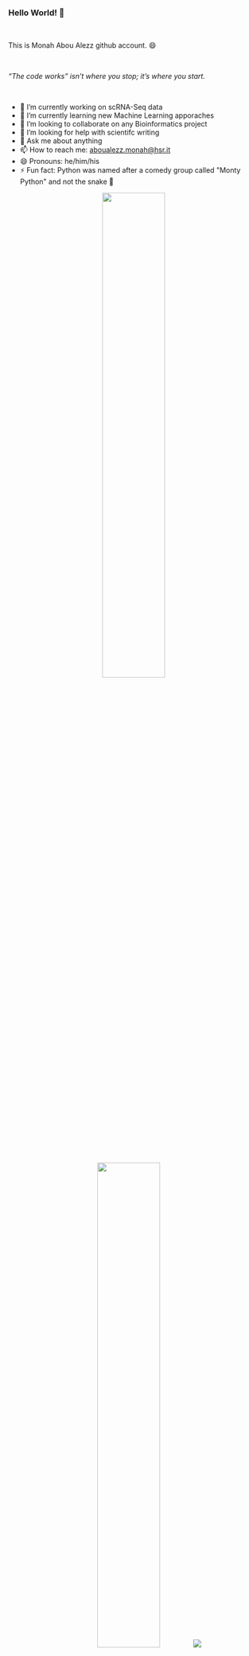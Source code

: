 ### Hello World! 👋

<br />

This is Monah Abou Alezz github account. :smile:

<br />

_“The code works” isn’t where you stop; it’s where you start._

<br />

- 🔭 I’m currently working on scRNA-Seq data
- 🌱 I’m currently learning new Machine Learning apporaches
- 👯 I’m looking to collaborate on any Bioinformatics project
- 🤔 I’m looking for help with scientifc writing
- 💬 Ask me about anything
- 📫 How to reach me: aboualezz.monah@hsr.it
- 😄 Pronouns: he/him/his
- ⚡ Fun fact: Python was named after a comedy group called "Monty Python" and not the snake 🐍

<p align="center">
  <img height="50%" width="auto" src ="https://github-readme-stats.vercel.app/api?username=monahton&show_icons=true&count_private=true&theme=darcula&hide_border=true&hide=issues,contribs&bg_color=00000000">
  <img height="50%" width="auto" src ="https://github-readme-stats.vercel.app/api/top-langs/?username=monahton&layout=compact&hide_border=true&theme=darcula&bg_color=00000000&langs_count=6&hide=jupyter%20notebook,tex,css,php">
  <img src ="https://github-readme-streak-stats.herokuapp.com?user=monahton&theme=darcula&hide_border=true&background=FFFFFF00">
  <br>
  <br>

  ## Skills

<img align="left" alt="r" src="https://img.shields.io/badge/r%20-276DC3.svg?&style=for-the-badge&logo=r&logoColor=acadb1" />
<img align="left" alt="bash" src="https://img.shields.io/badge/bash%20-171A21.svg?&style=for-the-badge&logo=gnubash&logoColor=white" />
<img align="left" alt="git" src="https://img.shields.io/badge/git%20-F05032.svg?&style=for-the-badge&logo=git&logoColor=white" />
<img align="left" alt="linux" src="https://img.shields.io/badge/linux%20-FCC624.svg?&style=for-the-badge&logo=linux&logoColor=white" />
<img align="left" alt="python" src="https://img.shields.io/badge/python%20-3776AB.svg?&style=for-the-badge&logo=python&logoColor=white" />

</br>

## Research

[<img align="left" alt="orcid" src="https://img.shields.io/badge/orcid-%A6CE39.svg?&style=for-the-badge&logo=orcid&logoColor=white" />](https://orcid.org/0000-0002-2006-4250)
[<img align="left" alt="google-scholar" src="https://img.shields.io/badge/googlescholar-1DA1F2.svg?&style=for-the-badge&logo=google-scholar&logoColor=white" />](https://scholar.google.com/citations?user=mrLcWsEAAAAJ&hl=en)

</br>

## Contact

[<img align="left" alt="linked-in" src="https://img.shields.io/badge/linkedin-%230077B5.svg?&style=for-the-badge&logo=linkedin&logoColor=white" />](https://linkedin.com/in/monah-abou-alezz-phd-06a948ba)
[<img align="left" alt="twitter" src="https://img.shields.io/badge/twitter-1DA1F2.svg?&style=for-the-badge&logo=twitter&logoColor=white" />](https://twitter.com/MonahAbouAlezz)

</br>


